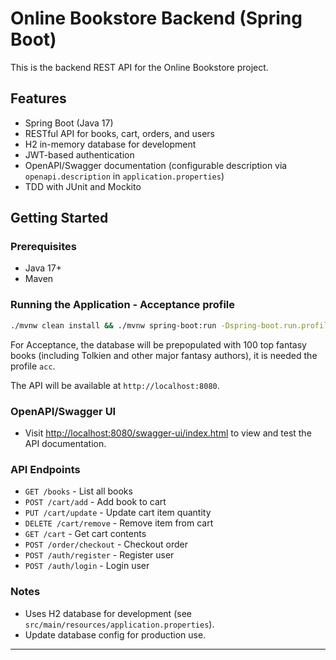 # Online Bookstore Backend (Spring Boot)

This is the backend REST API for the Online Bookstore project.

## Features
- Spring Boot (Java 17)
- RESTful API for books, cart, orders, and users
- H2 in-memory database for development
- JWT-based authentication
- OpenAPI/Swagger documentation (configurable description via `openapi.description` in `application.properties`)
- TDD with JUnit and Mockito

## Getting Started

### Prerequisites
- Java 17+
- Maven

### Running the Application - Acceptance profile
```bash
./mvnw clean install && ./mvnw spring-boot:run -Dspring-boot.run.profiles=acc
```

For Acceptance, the database will be prepopulated with 100 top fantasy books (including Tolkien and other major fantasy authors), it is needed the profile `acc`.

The API will be available at `http://localhost:8080`.

### OpenAPI/Swagger UI
- Visit [http://localhost:8080/swagger-ui/index.html](http://localhost:8080/swagger-ui/index.html) to view and test the API documentation.

### API Endpoints
- `GET /books` - List all books
- `POST /cart/add` - Add book to cart
- `PUT /cart/update` - Update cart item quantity
- `DELETE /cart/remove` - Remove item from cart
- `GET /cart` - Get cart contents
- `POST /order/checkout` - Checkout order
- `POST /auth/register` - Register user
- `POST /auth/login` - Login user

### Notes
- Uses H2 database for development (see `src/main/resources/application.properties`).
- Update database config for production use.

---
